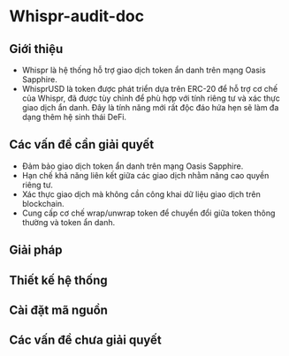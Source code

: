 # Whispr-audit-doc
## Giới thiệu
- Whispr là hệ thống hỗ trợ giao dịch token ẩn danh trên mạng Oasis Sapphire.
- WhisprUSD là token được phát triển dựa trên ERC-20 để hỗ trợ cơ chế của Whispr, đã được tùy chỉnh để phù hợp với tính riêng tư và xác thực giao dịch ẩn danh.
  Đây là tính năng mới rất độc đáo hứa hẹn sẽ làm đa dạng thêm hệ sinh thái DeFi.
## Các vấn đề cần giải quyết
- Đảm bảo giao dịch token ẩn danh trên mạng Oasis Sapphire.
- Hạn chế khả năng liên kết giữa các giao dịch nhằm nâng cao quyền riêng tư.
- Xác thực giao dịch mà không cần công khai dữ liệu giao dịch trên blockchain.
- Cung cấp cơ chế wrap/unwrap token để chuyển đổi giữa token thông thường và token ẩn danh.
## Giải pháp
## Thiết kế hệ thống
## Cài đặt mã nguồn
## Các vấn đề chưa giải quyết
